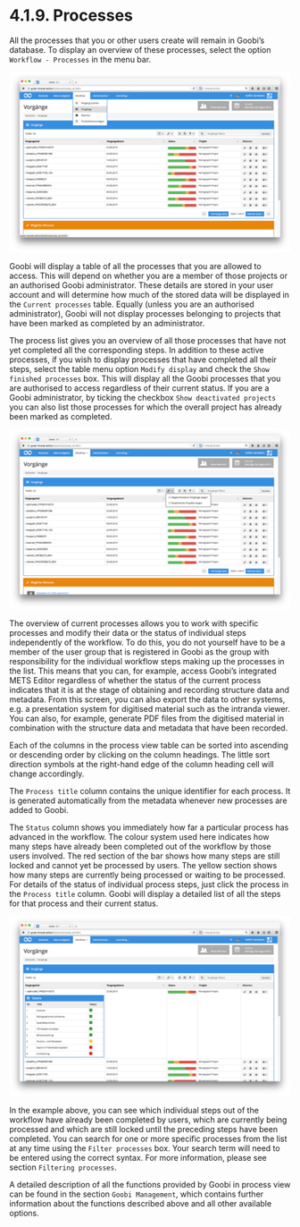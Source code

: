 # 4.1.9. Processes

All the processes that you or other users create will remain in Goobi’s database. To display an overview of these processes, select the option `Workflow - Processes` in the menu bar.

![List of processes in Goobi](../../.gitbook/assets/16d.png)

Goobi will display a table of all the processes that you are allowed to access. This will depend on whether you are a member of those projects or an authorised Goobi administrator. These details are stored in your user account and will determine how much of the stored data will be displayed in the `Current processes` table. Equally \(unless you are an authorised administrator\), Goobi will not display processes belonging to projects that have been marked as completed by an administrator.

The process list gives you an overview of all those processes that have not yet completed all the corresponding steps. In addition to these active processes, if you wish to display processes that have completed all their steps, select the table menu option `Modify display` and check the `Show finished processes` box. This will display all the Goobi processes that you are authorised to access regardless of their current status. If you are a Goobi administrator, by ticking the checkbox `Show deactivated projects` you can also list those processes for which the overall project has already been marked as completed.

![Adapt the list of processes in Goobi](../../.gitbook/assets/17d.png)

The overview of current processes allows you to work with specific processes and modify their data or the status of individual steps independently of the workflow. To do this, you do not yourself have to be a member of the user group that is registered in Goobi as the group with responsibility for the individual workflow steps making up the processes in the list. This means that you can, for example, access Goobi’s integrated METS Editor regardless of whether the status of the current process indicates that it is at the stage of obtaining and recording structure data and metadata. From this screen, you can also export the data to other systems, e.g. a presentation system for digitised material such as the intranda viewer. You can also, for example, generate PDF files from the digitised material in combination with the structure data and metadata that have been recorded.

Each of the columns in the process view table can be sorted into ascending or descending order by clicking on the column headings. The little sort direction symbols at the right-hand edge of the column heading cell will change accordingly.

The `Process title` column contains the unique identifier for each process. It is generated automatically from the metadata whenever new processes are added to Goobi.

The `Status` column shows you immediately how far a particular process has advanced in the workflow. The colour system used here indicates how many steps have already been completed out of the workflow by those users involved. The red section of the bar shows how many steps are still locked and cannot yet be processed by users. The yellow section shows how many steps are currently being processed or waiting to be processed. For details of the status of individual process steps, just click the process in the `Process title` column. Goobi will display a detailed list of all the steps for that process and their current status.

![List of processes with detailed view of one selected process](../../.gitbook/assets/18d.png)

In the example above, you can see which individual steps out of the workflow have already been completed by users, which are currently being processed and which are still locked until the preceding steps have been completed. You can search for one or more specific processes from the list at any time using the `Filter processes` box. Your search term will need to be entered using the correct syntax. For more information, please see section `Filtering processes`.

A detailed description of all the functions provided by Goobi in process view can be found in the section `Goobi Management`, which contains further information about the functions described above and all other available options.

